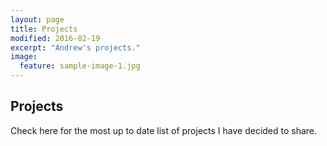 ```yaml
---
layout: page
title: Projects
modified: 2016-02-19
excerpt: "Andrew's projects."
image:
  feature: sample-image-1.jpg
---
```




## Projects

Check here for the most up to date list of projects I have decided to share.
